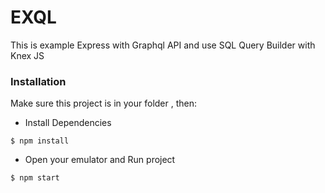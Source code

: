 # EXQL
This is example Express with Graphql API and use SQL Query Builder with Knex JS
### Installation

Make sure this project is in your folder , then:

- Install Dependencies

```
$ npm install
```

- Open your emulator and Run project

```
$ npm start
```
